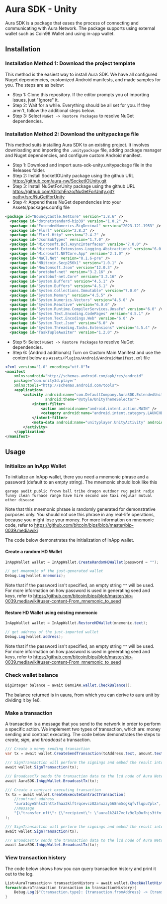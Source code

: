 # Aura SDK - Unity

Aura SDK is a package that eases the process of connecting and communicating with Aura Network. The package supports using external wallet such as Coin98 Wallet and using in-app wallet.

## Installation

### Installation Method 1: Download the project template

This method is the easiest way to install Aura SDK. We have all configured Nuget dependencies, customized Android manifests, and made samples for you. The steps are as below:

- Step 1: Clone this repository. If the editor prompts you of importing issues, just "Ignore" it.
- Step 2: Wait for a while. Everything should be all set for you. If they aren't, follow the additional steps below.
- Step 3: Select ```NuGet -> Restore Packages``` to resolve NuGet dependencies.

### Installation Method 2: Download the unitypackage file

This method suits installing Aura SDK to an existing project. It involves downloading and importing the ```.unitypackage``` file, adding package manager and Nuget dependencies, and configure custom Android manifest.

- Step 1: Download and import aura-sdk-unity.unitypackage file in the Releases folder.
- Step 2: Install SocketIOUnity package using the github URL <https://github.com/aura-nw/SocketIOUnity.git>
- Step 3: Install NuGetForUnity package using the github URL <https://github.com/GlitchEnzo/NuGetForUnity.git?path=/src/NuGetForUnity>
- Step 4: Append these NuGet dependencies into your Assets/packages.config file

```xml
<package id="BouncyCastle.NetCore" version="1.8.6" />
  <package id="dotnetstandard-bip39" version="1.0.2" />
  <package id="ExtendedNumerics.BigDecimal" version="2023.121.1953" />
  <package id="Flurl" version="2.8.2" />
  <package id="Flurl.Http" version="2.4.2" />
  <package id="JsonSubTypes" version="1.7.0" />
  <package id="Microsoft.Bcl.AsyncInterfaces" version="7.0.0" />
  <package id="Microsoft.Extensions.Logging.Abstractions" version="6.0.1" />
  <package id="Microsoft.NETCore.App" version="2.1.0" />
  <package id="NaCl.Net" version="0.1.6-pre" />
  <package id="NBitcoin.Secp256k1" version="1.0.1" />
  <package id="Newtonsoft.Json" version="12.0.3" />
  <package id="protobuf-net" version="3.2.16" />
  <package id="protobuf-net.Core" version="3.2.16" />
  <package id="System.Buffers" version="4.5.1" />
  <package id="System.Buffers" version="4.5.1" />
  <package id="System.Collections.Immutable" version="7.0.0" />
  <package id="System.Memory" version="4.5.5" />
  <package id="System.Numerics.Vectors" version="4.5.0" />
  <package id="System.Reactive" version="6.0.0" />
  <package id="System.Runtime.CompilerServices.Unsafe" version="6.0" />
  <package id="System.Text.Encoding.CodePages" version="4.5.1" />
  <package id="System.Text.Encodings.Web" version="6.0" />
  <package id="System.Text.Json" version="6.0" />
  <package id="System.Threading.Tasks.Extensions" version="4.5.4" />
  <package id="TaskTupleAwaiter" version="1.2.0" />
```

- Step 5: Select ```NuGet -> Restore Packages``` to resolve NuGet dependencies.
- Step 6: (Android additionals) Turn on Custom Main Manifest and use the content below as ```Assets/Plugins/Android/AndroidManifest.xml``` file

```xml
<?xml version="1.0" encoding="utf-8"?>
<manifest
    xmlns:android="http://schemas.android.com/apk/res/android"
    package="com.unity3d.player"
    xmlns:tools="http://schemas.android.com/tools">
    <application>
        <activity android:name="com.DefaultCompany.AuraSDK.ExtendedUnityPlayer"
                  android:theme="@style/UnityThemeSelector">
            <intent-filter>
                <action android:name="android.intent.action.MAIN" />
                <category android:name="android.intent.category.LAUNCHER" />
            </intent-filter>
            <meta-data android:name="unityplayer.UnityActivity" android:value="true" />
        </activity>
    </application>
</manifest>
```

## Usage

### Initialize an InApp Wallet

To initialize an InApp wallet, there you need a mnemonic phrase and a password (default to an empty string). The mnemonic should look like this

```plain
garage audit public frown ball tribe dragon outdoor rug point radio funny clean furnace range have hire second use taxi regular mutual other disease
```

Note that this mnemonic phrase is randomly generated for demonstrative purposes only. You should not use this phrase in any real-life operations, because you might lose your money.
For more information on mnemonic code, refer to <https://github.com/bitcoin/bips/blob/master/bip-0039.mediawiki>

The code below demonstrates the initialization of InApp wallet.

#### Create a random HD Wallet

```csharp
InAppWallet wallet = InAppWallet.CreateRandomHDWallet(password = "");

// get mnemonic of the just-generated wallet
Debug.Log(wallet.mnemonic);
```
Note that if the password isn't specified, an empty string ```""``` will be used.
For more information on how password is used in generating seed and keys, refer to <https://github.com/bitcoin/bips/blob/master/bip-0039.mediawiki#user-content-From_mnemonic_to_seed>

#### Restore HD Wallet using existing mnemonic

```csharp
InAppWallet wallet = InAppWallet.RestoreHDWallet(mnemonic.text);

// get address of the just-imported wallet
Debug.Log(wallet.address);
```

Note that if the password isn't specified, an empty string ```""``` will be used.
For more information on how password is used in generating seed and keys, refer to <https://github.com/bitcoin/bips/blob/master/bip-0039.mediawiki#user-content-From_mnemonic_to_seed>

### Check wallet balance

```csharp
BigInteger balance = await DemoIAW.wallet.CheckBalance();
```

The balance returned is in uaura, from which you can derive to aura unit by dividing it by 1e6.

### Make a transaction

A transaction is a message that you send to the network in order to perform a specific action. We implement two types of transaction, which are: money sending and contract executing. The code below demonstrates the steps to *create*, *sign*, and *broadcast* a transaction.

```csharp
/// Create a money sending transaction
var tx = await wallet.CreateSendTransaction(toAddress.text, amount.text);

/// SignTransaction will perform the signings and embed the result into the existing tx variable.
await wallet.SignTransaction(tx);

/// BroadcastTx sends the transaction data to the lcd node of Aura Network and returns the http response, from which you can parse the transaction details.
await AuraSDK.InAppWallet.BroadcastTx(tx);
```

```csharp
/// Create a contract executing transaction
Tx tx = await wallet.CreateExecuteContractTransaction(
    //contract address
    "aura1qye5hls3tnttxfhaa2klftrqcevcz02a4uzzy568nm5cgkqfvflqpu7plx",
    //message
    "{\"transfer_nft\": {\"recipient\": \"aura1k24l7vcfz9e7p9ufhjs3tfnjxwu43h8quq4glv\",\"token_id\": \"2\"}}"
);

/// SignTransaction will perform the signings and embed the result into the existing tx variable.
await wallet.SignTransaction(tx);

/// BroadcastTx sends the transaction data to the lcd node of Aura Network and returns the http response, from which you can parse the transaction details.
await AuraSDK.InAppWallet.BroadcastTx(tx);
```

### View transaction history

The code below shows how you can query transaction history and print it out to the log.

```csharp
List<AuraTransaction> transactionHistory = await wallet.CheckWalletHistory();
foreach(AuraTransaction transaction in transactionHistory){
    Debug.Log($"{transaction.type}: {transaction.fromAddress} -> {transaction.toAddress} {transaction.amount} uaura\n");
}
```


